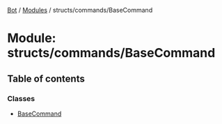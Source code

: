 [Bot](../README.md) / [Modules](../modules.md) / structs/commands/BaseCommand

# Module: structs/commands/BaseCommand

## Table of contents

### Classes

- [BaseCommand](../classes/structs_commands_BaseCommand.BaseCommand.md)
